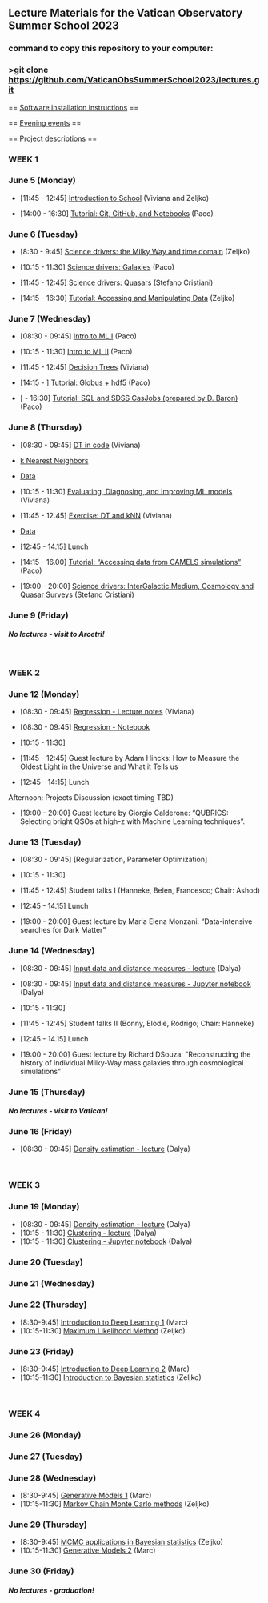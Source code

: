 ## Lecture Materials for the Vatican Observatory Summer School 2023
### command to copy this repository to your computer: 
### >git clone https://github.com/VaticanObsSummerSchool2023/lectures.git


== [Software installation instructions](https://github.com/VaticanObsSummerSchool2023/lectures/blob/main/SOFTWARE_INSTALLATION.md) ==

== [Evening events](https://github.com/VaticanObsSummerSchool2023/lectures/blob/main/EveningEvents.md) ==

== [Project descriptions](https://github.com/VaticanObsSummerSchool2023/lectures/blob/main/Projects.md) ==

### **WEEK 1**

### June 5 (Monday)

* [11:45 - 12:45] [Introduction to School](https://github.com/VaticanObsSummerSchool2023/lectures/blob/main/VOSS2023_introLecture.pptx) (Viviana and Zeljko)

* [14:00 - 16:30] [Tutorial: Git, GitHub, and Notebooks](https://docs.google.com/presentation/d/1q30oOAyfFAEx0sdM8aYATYfCjt1IWtj5rtydm-4k2lY/edit?usp=sharing) (Paco)

### June 6 (Tuesday)

* [8:30 - 9:45] [Science drivers: the Milky Way and time domain](https://github.com/VaticanObsSummerSchool2023/lectures/blob/main/IvezicJune6.pptx) (Zeljko)
* [10:15 - 11:30] [Science drivers: Galaxies](https://docs.google.com/presentation/d/1oeS4rFJ1S8awk26LoJ4vUE2djAPq8e_I6GJtRC0_FqE/edit?usp=sharing) (Paco)
* [11:45 - 12:45] [Science drivers: Quasars](https://drive.google.com/file/d/14W1t_oyJ4uErJvw-bvLwBje82Rd7_VQV/view?usp=share_link) (Stefano Cristiani)

* [14:15 - 16:30] [Tutorial: Accessing and Manipulating Data](https://github.com/VaticanObsSummerSchool2023/lectures/blob/main/IvezicJune7.ipynb) (Zeljko)


### June 7 (Wednesday)

* [08:30 - 09:45] [Intro to ML I](https://docs.google.com/presentation/d/1mMUBKLH6E-Br8ejE5PA7GJChcPNrA1M-XAgiu4HhZCU/edit?usp=sharing) (Paco)

* [10:15 - 11:30] [Intro to ML II](https://docs.google.com/presentation/d/1KWKrTO_kcqkt9tJGKAm4bTFXw6Aunl4i_lywP5iS6bs/edit?usp=sharing) (Paco)

* [11:45 - 12:45] [Decision Trees](https://github.com/VaticanObsSummerSchool2023/lectures/blob/main/VOSS_Intro_DT.pptx) (Viviana)

* [14:15 - ] [Tutorial: Globus + hdf5](https://docs.google.com/presentation/d/1ZVdCGm8y2DlsFsIXVV8F8n49bHeqwn4oXi_aq4FYOyM/edit?usp=sharing) (Paco)
* [ - 16:30] [Tutorial:  SQL and SDSS CasJobs (prepared by D. Baron)](https://github.com/VaticanObsSummerSchool2023/lectures/blob/main/sql_and_casjobs_tutorial.ipynb) (Paco)


### June 8 (Thursday)

* [08:30 - 09:45] [DT in code](https://github.com/VaticanObsSummerSchool2023/lectures/blob/main/Intro_DT_HabPlanets.ipynb) (Viviana)

* [k Nearest Neighbors](https://github.com/VaticanObsSummerSchool2023/lectures/blob/main/VOSS_Intro_kNN.pptx) 

* [Data](https://github.com/VaticanObsSummerSchool2023/lectures/blob/main/data/HPLearningSet.csv)	

* [10:15 - 11:30] [Evaluating, Diagnosing, and Improving ML models](https://github.com/VaticanObsSummerSchool2023/lectures/blob/main/VOSS_Diagnostics.pptx) (Viviana)

* [11:45 - 12.45] [Exercise: DT and kNN](https://github.com/VaticanObsSummerSchool2023/lectures/blob/main/HP_Exercise.ipynb) (Viviana)

* [Data](https://github.com/VaticanObsSummerSchool2023/lectures/blob/main/data/phl_exoplanet_catalog.csv)

* [12:45 - 14.15] Lunch

* [14:15 - 16.00] [Tutorial: “Accessing data from CAMELS simulations”](https://docs.google.com/presentation/d/1g-tKZMO-mdRJXhTtMXSbCnP8UBL2CPtdl7CM7DuqVZU/edit?usp=sharing)  (Paco)
  
* [19:00 - 20:00] [Science drivers: InterGalactic Medium, Cosmology and Quasar Surveys](https://drive.google.com/file/d/1ymSP2vLTWtRKhO4YVUcxe1uxleA2arN3/view?usp=share_link) (Stefano Cristiani)

### June 9 (Friday)

#### *No lectures - visit to Arcetri!*


&nbsp;  
### **WEEK 2**

### June 12 (Monday)

* [08:30 - 09:45] [Regression - Lecture notes](https://github.com/VaticanObsSummerSchool2023/lectures/blob/main/VOSS_Regression.pptx) (Viviana)
* [08:30 - 09:45] [Regression - Notebook](https://github.com/VaticanObsSummerSchool2023/lectures/blob/main/LinearRegression.ipynb)

* [10:15 - 11:30]

* [11:45 - 12:45] Guest lecture by Adam Hincks: How to Measure the Oldest Light in the Universe and What it Tells us

* [12:45 - 14:15] Lunch

Afternoon: Projects Discussion (exact timing TBD)

* [19:00 - 20:00] Guest lecture by Giorgio Calderone: “QUBRICS: Selecting bright QSOs at high-z with Machine Learning techniques”. 


### June 13 (Tuesday)

* [08:30 - 09:45] [Regularization, Parameter Optimization] 

* [10:15 - 11:30]

* [11:45 - 12:45] Student talks I (Hanneke, Belen, Francesco; Chair: Ashod)

* [12:45 - 14.15] Lunch

* [19:00 - 20:00] Guest lecture by Maria Elena Monzani: “Data-intensive searches for Dark Matter” 


### June 14 (Wednesday)

* [08:30 - 09:45] [Input data and distance measures - lecture](https://github.com/VaticanObsSummerSchool2023/lectures/blob/main/Baron_input_data_and_distances_presentation.pdf) (Dalya)
* [08:30 - 09:45] [Input data and distance measures - Jupyter notebook](https://github.com/VaticanObsSummerSchool2023/lectures/blob/main/Baron_input_data_and_distance_matrices.ipynb) (Dalya)

* [10:15 - 11:30]

* [11:45 - 12:45] Student talks II (Bonny, Elodie, Rodrigo; Chair: Hanneke)

* [12:45 - 14.15] Lunch

* [19:00 - 20:00] Guest lecture by Richard DSouza: "Reconstructing the history of individual Milky-Way mass galaxies through cosmological simulations" 


### June 15 (Thursday)

#### *No lectures - visit to Vatican!*

### June 16 (Friday)

* [08:30 - 09:45] [Density estimation - lecture](https://github.com/VaticanObsSummerSchool2023/lectures/blob/main/Baron_density_estimation.ipynb) (Dalya)

&nbsp;  
### **WEEK 3**

### June 19 (Monday)
* [08:30 - 09:45] [Density estimation - lecture](https://github.com/VaticanObsSummerSchool2023/lectures/blob/main/Baron_density_estimation.ipynb) (Dalya)
* [10:15 - 11:30] [Clustering - lecture](https://github.com/VaticanObsSummerSchool2023/lectures/blob/main/Baron_clustering_algorithms_presentation.pdf) (Dalya)
* [10:15 - 11:30] [Clustering - Jupyter notebook](https://github.com/VaticanObsSummerSchool2023/lectures/blob/main/Baron_clustering_algorithms.ipynb) (Dalya)

### June 20 (Tuesday)

### June 21 (Wednesday)

### June 22 (Thursday)
* [8:30-9:45] [Introduction to Deep Learning 1](linkHere) (Marc)
* [10:15-11:30] [Maximum Likelihood Method](https://github.com/VaticanObsSummerSchool2023/lectures/blob/main/IvezicJune22.ipynb) (Zeljko)

### June 23 (Friday)
* [8:30-9:45] [Introduction to Deep Learning  2](linkHere) (Marc)
* [10:15-11:30] [Introduction to Bayesian statistics](https://github.com/VaticanObsSummerSchool2023/lectures/blob/main/IvezicJune23.ipynb) (Zeljko)


&nbsp;  
### **WEEK 4**

### June 26 (Monday)

### June 27 (Tuesday)

### June 28 (Wednesday)

* [8:30-9:45] [Generative Models 1](linkHere) (Marc)
* [10:15-11:30] [Markov Chain Monte Carlo methods](https://github.com/VaticanObsSummerSchool2023/lectures/blob/main/IvezicJune28.ipynb) (Zeljko)

### June 29 (Thursday)

* [8:30-9:45] [MCMC applications in Bayesian statistics](https://github.com/VaticanObsSummerSchool2023/lectures/blob/main/IvezicJune29.ipynb) (Zeljko)
* [10:15-11:30] [Generative Models 2](linkHere) (Marc)


### June 30 (Friday)

#### *No lectures - graduation!*



 
